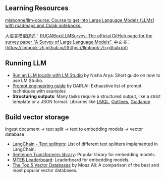 ## Learning Resources

[mlabonne/llm-course: Course to get into Large Language Models (LLMs) with roadmaps and Colab notebooks.](https://github.com/mlabonne/llm-course?tab=readme-ov-file)

大语言模型综述：[RUCAIBox/LLMSurvey: The official GitHub page for the survey paper &quot;A Survey of Large Language Models&quot;.](https://github.com/RUCAIBox/LLMSurvey)
中文书：[https://llmbook-zh.github.io/](https://llmbook-zh.github.io/)
## Running LLM

- [Run an LLM locally with LM Studio](https://www.kdnuggets.com/run-an-llm-locally-with-lm-studio) by Nisha Arya: Short guide on how to use LM Studio.
- [Prompt engineering guide](https://www.promptingguide.ai/) by DAIR.AI: Exhaustive list of prompt techniques with examples
- **Structuring outputs**: Many tasks require a structured output, like a strict template or a JSON format. Libraries like [LMQL](https://lmql.ai/), [Outlines](https://github.com/outlines-dev/outlines), [Guidance](https://github.com/guidance-ai/guidance)

## Build vector storage

ingest document -> text split -> text to embedding models -> vector database

- [LangChain - Text splitters](https://python.langchain.com/docs/modules/data_connection/document_transformers/): List of different text splitters implemented in LangChain.
- [Sentence Transformers library](https://www.sbert.net/): Popular library for embedding models.
- [MTEB Leaderboard](https://huggingface.co/spaces/mteb/leaderboard): Leaderboard for embedding models.
- [The Top 5 Vector Databases](https://www.datacamp.com/blog/the-top-5-vector-databases) by Moez Ali: A comparison of the best and most popular vector databases.

